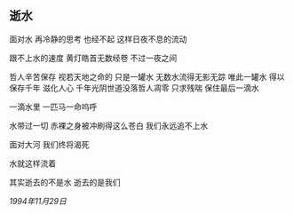 ## 逝水

面对水
再冷静的思考
也经不起
这样日夜不息的流动

跟不上水的速度
黄灯皓首无数经卷
不过一夜之间

哲人辛苦保存
视若天地之命的
只是一罐水
无数水流得无影无踪
唯此一罐水
得以保存千年
滋化人心
千年光阴世道没落哲人凋零
只求残喘
保住最后一滴水

一滴水里
一匹马一命呜呼

水带过一切
赤裸之身被冲刷得这么苍白
我们永远追不上水

面对大河
我们终将渴死

水就这样流着

其实逝去的不是水
逝去的是我们

*1994年11月29日*
